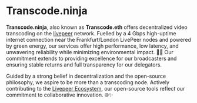 # Transcode.ninja

**Transcode.ninja**, also known as **Transcode.eth** offers decentralized video transcoding on the [livepeer](https://livepeer.org) network. Fuelled by a 4 Gbps high-uptime internet connection near the Frankfurt/London LivePeer nodes and powered by green energy, our services offer high performance, low latency, and unwavering reliability while minimizing environmental impact. 🌿🥷 Our commitment extends to providing excellence for our broadcasters and ensuring stable returns and full transparency for our delegators. 

Guided by a strong belief in decentralization and the open-source philosophy, we aspire to be more than a transcoding node. Actively contributing to the [Livepeer Ecosystem](https://livepeer.org), our open-source tools reflect our commitment to collaborative innovation. 🌐✨
